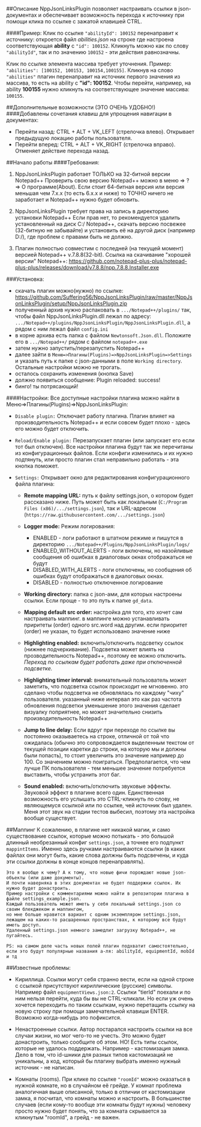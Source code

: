 ﻿##Описание
NppJsonLinksPlugin позволяет настраивать ссылки в json-документах 
и обеспечивает возможность перехода к источнику при помощи клика по ссылке с зажатой клавишей CTRL.

####Пример:
Клик по ссылке `"abilityId": 100152` перенаправит к источнику: откроется файл *abilities.json* 
на строке где настроена соответствующая **ability** с `"id": 100152`.
Кликнуть можно как по слову `"abilityId"`, так и по значению `100152` - эти действия равнозначны.

Клик по ссылке элемента массива требует уточнения. Пример: `"abilities": [100152, 100153, 100154,100155]`. 
Кликнув на слово `"abilities"` плагин перенаправит на источник первого значения из массива, 
то есть на ability с **"id": 100152**. Чтобы перейти, например, на ability **100155** 
нужно кликнуть на соответствующее значение массива: `100155`.
 
##Дополнительные возможности (ЭТО ОЧЕНЬ УДОБНО!)
####Добавлены сочетания клавиш для упрощения навигации в документах:

- Перейти назад: CTRL + ALT + VK_LEFT (стрелочка влево). Открывает предыдущую локацию работы пользователя.
- Перейти вперед: CTRL + ALT + VK_RIGHT (стрелочка вправо). Отменяет действие перехода назад.

##Начало работы
####Требования:
1) NppJsonLinksPlugin работает ТОЛЬКО на 32-битной версии Notepad++
Проверить свою версию Notepad++ можно в меню => ? => О программе(About). 
Если стоит 64-битная версия или версия меньшая чем 7.x.x (то есть 6.x.x и ниже) 
то ТОЧНО ничего не заработает и Notepad++ нужно будет обновить.

2) NppJsonLinksPlugin требует права на запись в директорию установки Notepad++
Если прав нет, то рекомендуется удалить установленный на диск С:/ Notepad++, скачать версию посвежее (32-битную не забывайте)
и установить её на другой диск (например D:/), где проблем с правами быть не должно.

3) Плагин полностью совместим с последней (на текущей момент) версией Notepad++ v.7.8.8(32-bit).
Ссылка на скачивание "хорошей версии" Notepad++: 
https://github.com/notepad-plus-plus/notepad-plus-plus/releases/download/v7.8.8/npp.7.8.8.Installer.exe

###Установка:
- скачать плагин можно(нужно) по ссылке: https://github.com/Suffering56/NppJsonLinksPlugin/raw/master/NppJsonLinksPlugin/setup/NppJsonLinksPlugin.zip
- полученный архив нужно распаковать в `.../Notepad++/plugins/` так, чтобы файл NppJsonLinksPlugin.dll лежал по адресу: 
`.../Notepad++/plugins/NppJsonLinksPlugin/NppJsonLinksPlugin.dll`, а рядом с ним лежал файл `config.ini`
- в корне архива есть папка с файлом `Newtonsoft.Json.dll`. Положите его в `.../Notepad++/` рядом с файлом `notepad++.exe`
- затем нужно запустить/перезапустить Notepad++
- далее зайти в `Меню=>Плагины(Plugins)=>NppJsonLinksPlugin=>Settings` и указать путь к папке с json-данными в поле `Working directory`. 
Остальные настройки можно не трогать.
- осталось сохранить изменения (кнопка Save)
- должно появиться сообщение: Plugin reloaded: success! 
- бинго! ты потрясающий!

####Настройки:
 Все доступные настройки плагина можно найти в Меню=>Плагины(Plugins)=>NppJsonLinksPlugin:
 
- `Disable plugin:` Отключает работу плагина. Плагин влияет на производительность Notepad++ и если совсем будет плохо - здесь его можно будет отключить.

- `Reload/Enable plugin:` Перезапускает плагин (или запускает его если тот был отключен). 
Все настройки плагина будут так же перечитаны из конфигурационных файлов. 
Если конфиги изменились и их нужно подтянуть, или просто плагин стал неправильно работать - эта кнопка поможет.

- `Settings:` Открывает окно для редактирования конфигурационного файла плагина:

    - **Remote mapping URL:** путь к файлу settings.json, о котором будет рассказано ниже. Путь может быть как локальным
    (`C:/Program Files (x86)/.../settings.json`), так и URL-адресом (`https://raw.githubusercontent.com/.../settings.json`)
    
    - **Logger mode:** Режим логирования:
        - ENABLED - логи работают в штатном режиме и пишутся в директорию `.../Notepad++/Plugins/NppJsonLinksPlugin/logs/`
        - ENABLED_WITHOUT_ALERTS - логи включены, но назойливые сообщения об ошибках в диалоговых окнах отображаться не будут
        - DISABLED_WITH_ALERTS - логи отключены, но сообщения об ошибках будут отображаться в диалоговых окнах.
        - DISABLED - полностью отключенное логирование
        
    - **Working directory:** папка с json-ами, для которых настроены ссылки. Если проще - то это путь к папке `gd_data`.
    
    - **Mapping default src order:** настройка для того, кто хочет сам настраивать маппинг.
        в маппинге можно устанавливать приритеты (order) одного src.word над другим. если приоритет (order) не указан, 
        то будет использовано значение ниже
    
    - **Highlighting enabled:** включить/отключить подсветку ссылок (нижнее подчеркивание). 
        Подсветка может влиять на прозводительность Notepad++, поэтому ее можно отключить. 
        *Переход по ссылкам будет работать даже при отключенной подсветке.*
    
    - **Highlighting timer interval:** внимательный пользователь может заметить, что подсветка ссылок происходит не мгновенно. 
        это сделано чтобы подсветка не обновлялась по каждому "чиху" пользователя. 
        указанный ниже интервал это как раз частота обновления подсветки
        уменьшение этого значения сделает визуалку поприятнее, но может значительно снизить производительность Notepad++

    - **Jump to line delay:** Если вдруг при переходе по ссылке вы постоянно оказываетесь на строке, отличной от той что ожидалась
        (обычно это сопровождается выделенным текстом от текущей позиции каретки до строки, на которую мы и должны были попасть), 
        то стоит увеличить это значение например до 100. Со значением можно поиграться. 
        Предполагается, что чем лучше ПК пользователя - тем меньшее значение потребуется выставить, чтобы устранить этот баг.
    
    - **Sound enabled:** включить/отключить звуковые эффекты. Звуковой эффект в плагине всего один. 
        Единственная возможность его услышать это CTRL-кликнуть по слову, не являющемуся ссылкой или по ссылке, чей источник был удален. 
        Меня этот звук на стадии тестов выбесил, поэтому эта настройка вообще существует.
    
 ##Маппинг
 К сожалению, в плагине нет никакой магии, и само существование ссылок, 
 которые можно потыкать - это большой длинный необрезанный конфиг `settings.json`, а точнее его подпункт `mappintItems`.
 Именно здесь ручками настраиваются ссылки (в каких файлах они могут быть, какие слова должны быть подсвечены, 
 и куда эти ссылки должны в конце концов перенаправлять).
 
    Это я вообще к чему? А к тому, что новые фичи порождают новые json-объекты (или даже документы). 
    И почти наверняка в этих документах не будет поддержки ссылок. Их нужно будет донастроить.  
    Пример настройки с комментариями можно найти в репозитории плагина в файле settings_example.json.
    Каждый пользователь может иметь у себя локальный settings.json со своим блекджеком и маппингом, 
    но мне больше нравится вариант с одним экземпляром settings.json,
    лежащем на каких-то расшаренных пространствах, к которому все будут иметь доступ.
    Удаленный settings.json немного замедлит загрузку Notepad++, не пугайтесь.
    
    PS: на самом деле часть новых полей плагин подхватит самостоятельно, 
    если это будут популярные названия а-ля: abilityId, equipmentId, mobId и тд

##Известные проблемы:
- Кириллица. Ссылки могут себя странно вести, если на одной строке с ссылкой присутствуют кириллические (русские) символы.
Например файл `equipmentViews.json:2`. Ссылки "tierId" поехали и по ним нельзя перейти, куда бы вы не CTRL-кликали. 
Но если уж очень хочется переходить по таким ссылкам, нужно перетащить ссылку на новую строку при помощи замечательной клавиши ENTER.
Возможно когда-нибудь это пофиксится.

- Ненастроенные ссылки. Автор постарался настроить ссылки на все случаи жизни, но мог чего-то не учесть. 
Это можно будет донастроить, только сообщите об этом.
НО! Есть типы ссылок, которые не удалось поддержать. Например - кастомизация замка. 
Дело в том, что id-шники для разных типов кастомизаций не уникальны, а код, который бы плагину выбрать именно нужный источник - не написан.

- Комнаты (rooms). При клике по ссылке `"roomId"` можно оказаться в нужной комнате, но в случайном её грейде. 
У комнат проблема аналогичная выше описанной, только в отличии от кастомизации замка, я посчитал, что комнаты можно и настроить. 
В большинстве случаев (если кому-то вообще эти комнаты будут нужны) человеку просто нужно будет понять, 
что за комната скрывается за кликнутым "roomId", а грейд - не важен.